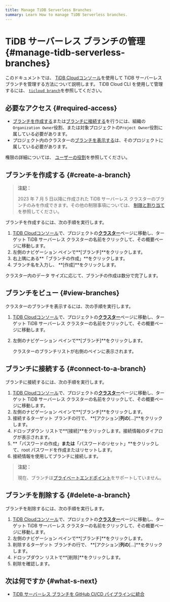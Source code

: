 ```yaml
---
title: Manage TiDB Serverless Branches
summary: Learn How to manage TiDB Serverless branches.
---
```


# TiDB サーバーレス ブランチの管理 {#manage-tidb-serverless-branches}

このドキュメントでは、 [TiDB Cloudコンソール](https://tidbcloud.com)を使用して TiDB サーバーレス ブランチを管理する方法について説明します。 TiDB Cloud CLI を使用して管理するには、 [`ticloud branch`](/tidb-cloud/ticloud-branch-create.md)を参照してください。

## 必要なアクセス {#required-access}

-   [ブランチを作成する](#create-a-branch)または[ブランチに接続する](#connect-to-a-branch)を行うには、組織の`Organization Owner`役割、または対象プロジェクトの`Project Owner`役割に属している必要があります。
-   プロジェクト内のクラスターの[ブランチを表示する](#create-a-branch)は、そのプロジェクトに属している必要があります。

権限の詳細については、 [ユーザーの役割](/tidb-cloud/manage-user-access.md#user-roles)を参照してください。

## ブランチを作成する {#create-a-branch}

> **注記：**
>
> 2023 年 7 月 5 日以降に作成された TiDB サーバーレス クラスターのブランチのみを作成できます。その他の制限事項については、 [制限と割り当て](/tidb-cloud/branch-overview.md#limitations-and-quotas)を参照してください。

ブランチを作成するには、次の手順を実行します。

1.  [TiDB Cloudコンソール](https://tidbcloud.com/)で、プロジェクトの[**クラスター**](https://tidbcloud.com/console/clusters)ページに移動し、ターゲット TiDB サーバーレス クラスターの名前をクリックして、その概要ページに移動します。
2.  左側のナビゲーション ペインで**[ブランチ]**をクリックします。
3.  右上隅にある**「ブランチの作成」**をクリックします。
4.  ブランチ名を入力し、 **[作成]**をクリックします。

クラスター内のデータ サイズに応じて、ブランチの作成は数分で完了します。

## ブランチをビュー {#view-branches}

クラスターのブランチを表示するには、次の手順を実行します。

1.  [TiDB Cloudコンソール](https://tidbcloud.com/)で、プロジェクトの[**クラスター**](https://tidbcloud.com/console/clusters)ページに移動し、ターゲット TiDB サーバーレス クラスターの名前をクリックして、その概要ページに移動します。
2.  左側のナビゲーション ペインで**[ブランチ]**をクリックします。

    クラスターのブランチリストが右側のペインに表示されます。

## ブランチに接続する {#connect-to-a-branch}

ブランチに接続するには、次の手順を実行します。

1.  [TiDB Cloudコンソール](https://tidbcloud.com/)で、プロジェクトの[**クラスター**](https://tidbcloud.com/console/clusters)ページに移動し、ターゲット TiDB サーバーレス クラスターの名前をクリックして、その概要ページに移動します。
2.  左側のナビゲーション ペインで**[ブランチ]**をクリックします。
3.  接続するターゲット ブランチの行で、 **[アクション]**列の**[...]**をクリックします。
4.  ドロップダウン リストで**[接続]**をクリックします。接続情報のダイアログが表示されます。
5.  **「パスワードの作成」**または**「パスワードのリセット」**をクリックして、root パスワードを作成またはリセットします。
6.  接続情報を使用してブランチに接続します。

> **注記：**
>
> 現在、ブランチは[プライベートエンドポイント](/tidb-cloud/set-up-private-endpoint-connections-serverless.md)をサポートしていません。

## ブランチを削除する {#delete-a-branch}

ブランチを削除するには、次の手順を実行します。

1.  [TiDB Cloudコンソール](https://tidbcloud.com/)で、プロジェクトの[**クラスター**](https://tidbcloud.com/console/clusters)ページに移動し、ターゲット TiDB サーバーレス クラスターの名前をクリックして、その概要ページに移動します。
2.  左側のナビゲーション ペインで**[ブランチ]**をクリックします。
3.  削除するターゲット ブランチの行で、 **[アクション]**列の**[...]**をクリックします。
4.  ドロップダウン リストで**[削除]**をクリックします。
5.  削除を確認します。

## 次は何ですか {#what-s-next}

-   [TiDB サーバーレス ブランチを GitHub CI/CD パイプラインに統合](/tidb-cloud/branch-github-integration.md)
